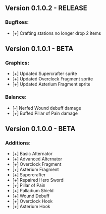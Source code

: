## Version 0.1.0.2 - RELEASE
### Bugfixes:
- [+] Crafting stations no longer drop 2 items

## Version 0.1.0.1 - BETA
### Graphics:
- [+] Updated Supercrafter sprite
- [+] Updated Overclock Fragment sprite
- [+] Updated Asterium Fragment sprite

### Balance:
- [-] Nerfed Wound debuff damage
- [+] Buffed Pillar of Pain damage

## Version 0.1.0.0 - BETA
### Additions:
- [+] Basic Alternator 
- [+] Advanced Alternator 
- [+] Overclock Fragment 
- [+] Asterium Fragment 
- [+] Supercrafter 
- [+] Repaired Hero Sword 
- [+] Pillar of Pain 
- [+] Palladium Shield
- [+] Wound Debuff
- [+] Overclock Hook
- [+] Asterium Hook
